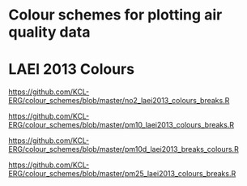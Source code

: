 # Colour schemes for plotting air quality data

# LAEI 2013 Colours
https://github.com/KCL-ERG/colour_schemes/blob/master/no2_laei2013_colours_breaks.R

https://github.com/KCL-ERG/colour_schemes/blob/master/pm10_laei2013_colours_breaks.R

https://github.com/KCL-ERG/colour_schemes/blob/master/pm10d_laei2013_breaks_colours.R

https://github.com/KCL-ERG/colour_schemes/blob/master/pm25_laei2013_colours_breaks.R
